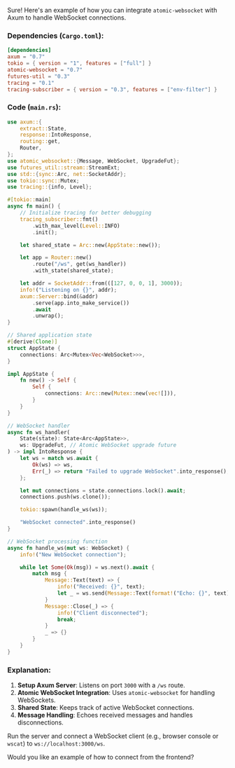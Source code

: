 Sure! Here's an example of how you can integrate `atomic-websocket` with Axum to handle WebSocket connections.

### Dependencies (`Cargo.toml`):
```toml
[dependencies]
axum = "0.7"
tokio = { version = "1", features = ["full"] }
atomic-websocket = "0.7"
futures-util = "0.3"
tracing = "0.1"
tracing-subscriber = { version = "0.3", features = ["env-filter"] }
```

### Code (`main.rs`):
```rust
use axum::{
    extract::State,
    response::IntoResponse,
    routing::get,
    Router,
};
use atomic_websocket::{Message, WebSocket, UpgradeFut};
use futures_util::stream::StreamExt;
use std::{sync::Arc, net::SocketAddr};
use tokio::sync::Mutex;
use tracing::{info, Level};

#[tokio::main]
async fn main() {
    // Initialize tracing for better debugging
    tracing_subscriber::fmt()
        .with_max_level(Level::INFO)
        .init();

    let shared_state = Arc::new(AppState::new());

    let app = Router::new()
        .route("/ws", get(ws_handler))
        .with_state(shared_state);

    let addr = SocketAddr::from(([127, 0, 0, 1], 3000));
    info!("Listening on {}", addr);
    axum::Server::bind(&addr)
        .serve(app.into_make_service())
        .await
        .unwrap();
}

// Shared application state
#[derive(Clone)]
struct AppState {
    connections: Arc<Mutex<Vec<WebSocket>>>,
}

impl AppState {
    fn new() -> Self {
        Self {
            connections: Arc::new(Mutex::new(vec![])),
        }
    }
}

// WebSocket handler
async fn ws_handler(
    State(state): State<Arc<AppState>>,
    ws: UpgradeFut, // Atomic WebSocket upgrade future
) -> impl IntoResponse {
    let ws = match ws.await {
        Ok(ws) => ws,
        Err(_) => return "Failed to upgrade WebSocket".into_response(),
    };

    let mut connections = state.connections.lock().await;
    connections.push(ws.clone());

    tokio::spawn(handle_ws(ws));

    "WebSocket connected".into_response()
}

// WebSocket processing function
async fn handle_ws(mut ws: WebSocket) {
    info!("New WebSocket connection");

    while let Some(Ok(msg)) = ws.next().await {
        match msg {
            Message::Text(text) => {
                info!("Received: {}", text);
                let _ = ws.send(Message::Text(format!("Echo: {}", text))).await;
            }
            Message::Close(_) => {
                info!("Client disconnected");
                break;
            }
            _ => {}
        }
    }
}
```

### Explanation:
1. **Setup Axum Server**: Listens on port `3000` with a `/ws` route.
2. **Atomic WebSocket Integration**: Uses `atomic-websocket` for handling WebSockets.
3. **Shared State**: Keeps track of active WebSocket connections.
4. **Message Handling**: Echoes received messages and handles disconnections.

Run the server and connect a WebSocket client (e.g., browser console or `wscat`) to `ws://localhost:3000/ws`.

Would you like an example of how to connect from the frontend?

